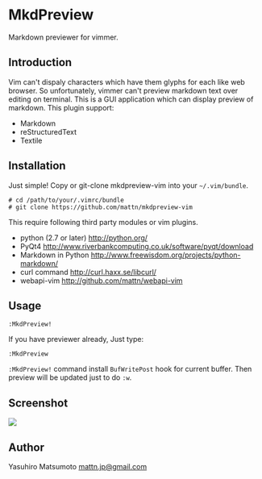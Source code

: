 MkdPreview
==========

Markdown previewer for vimmer.

Introduction
------------

Vim can't dispaly characters which have them glyphs for each like web browser.
So unfortunately, vimmer can't preview markdown text over editing on terminal.
This is a GUI application which can display preview of markdown.
This plugin support:

* Markdown
* reStructuredText
* Textile

Installation
------------

Just simple! Copy or git-clone mkdpreview-vim into your `~/.vim/bundle`.

    # cd /path/to/your/.vimrc/bundle
    # git clone https://github.com/mattn/mkdpreview-vim

This require following third party modules or vim plugins.

* python (2.7 or later) <http://python.org/>
* PyQt4 <http://www.riverbankcomputing.co.uk/software/pyqt/download>
* Markdown in Python <http://www.freewisdom.org/projects/python-markdown/>
* curl command <http://curl.haxx.se/libcurl/>
* webapi-vim <http://github.com/mattn/webapi-vim>

Usage
-----

    :MkdPreview!

If you have previewer already, Just type:

    :MkdPreview

`:MkdPreview!` command install `BufWritePost` hook for current buffer. Then preview will be updated just to do `:w`.

Screenshot
----------

![](https://github.com/mattn/mkdpreview-vim/raw/master/static/screenshot.png)

Author
------

  Yasuhiro Matsumoto <mattn.jp@gmail.com>
